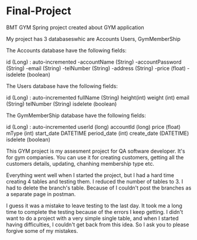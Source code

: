 # Final-Project
BMT GYM
Spring project created about GYM application

My project has 3 databaseswhic are Accounts Users, GymMemberShip

The Accounts database have the following fields:

id (Long) : auto-incremented
-accountName (String)
-accountPassword (String)
-email (String)
-telNumber (String)
-address (String)
-price (float)
-isdelete (boolean)

The Users database have the following fields:

id (Long) : auto-incremented
fullName (String)
height(int)
weight (int)
email (String)
telNumber (String)
isdelete (boolean)

The GymMemberShip database have the following fields:

id (Long) : auto-incremented
userId (long)
accountId (long)
price (float)
mType (int)
start_date DATETIME
period_date (int)
create_date (DATETIME)
isdelete (boolean)

This GYM project is my assesment project for QA software developer. It's for gym companies. You can use it for creating customers, getting all the customers details, updating, chanhing membership type etc.

Everything went well when I started the project, but I had a hard time creating 4 tables and testing them. I reduced the number of tables to 3. I had to delete the branch's table. Because of I couldn't post the branches as a separate page in postman.

I guess it was a mistake to leave testing to the last day. It took me a long time to complete the testing because of the errors I keep getting. 
I didn't want to do a project with a very simple single table, and when I started having difficulties, I couldn't get back from this idea. So I ask you to please forgive some of my mistakes.




